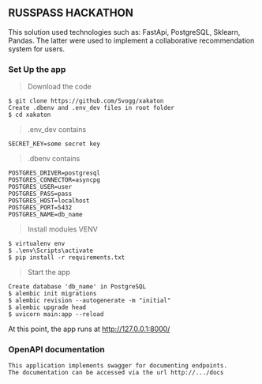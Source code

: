 ## RUSSPASS HACKATHON

This solution used technologies such as: FastApi, PostgreSQL, Sklearn, Pandas. The latter were used to implement a collaborative recommendation system for users.


### Set Up the app

>Download the code
```
$ git clone https://github.com/Svogg/xakaton
Create .dbenv and .env_dev files in root folder
$ cd xakaton
```

>.env_dev contains
```
SECRET_KEY=some secret key
```

>.dbenv contains
```
POSTGRES_DRIVER=postgresql
POSTGRES_CONNECTOR=asyncpg
POSTGRES_USER=user
POSTGRES_PASS=pass
POSTGRES_HOST=localhost
POSTGRES_PORT=5432
POSTGRES_NAME=db_name
```

>Install modules VENV
```
$ virtualenv env
$ .\env\Scripts\activate
$ pip install -r requirements.txt
```

>Start the app
```
Create database 'db_name' in PostgreSQL
$ alembic init migrations
$ alembic revision --autogenerate -m "initial"
$ alembic upgrade head
$ uvicorn main:app --reload
```

At this point, the app runs at http://127.0.0.1:8000/

### OpenAPI documentation

```
This application implements swagger for documenting endpoints.
The documentation can be accessed via the url http://.../docs
```
